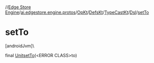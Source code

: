 //[Edge Store Engine](../../../../../../index.md)/[ai.edgestore.engine.protos](../../../../index.md)/[OpKt](../../../index.md)/[DefsKt](../../index.md)/[TypeCastKt](../index.md)/[Dsl](index.md)/[setTo](set-to.md)

# setTo

[androidJvm]\

final [Unit](https://kotlinlang.org/api/latest/jvm/stdlib/kotlin/-unit/index.html)[setTo](set-to.md)(&lt;ERROR CLASS&gt;to)
